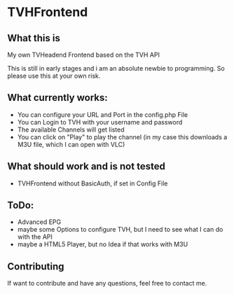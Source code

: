 # TVHFrontend
## What this is
My own TVHeadend Frontend based on the TVH API

This is still in early stages and i am an absolute newbie to programming. So please use this at your own risk.

## What currently works:
- You can configure your URL and Port in the config.php File
- You can Login to TVH with your username and password
- The available Channels will get listed
- You can click on "Play" to play the channel (in my case this downloads a M3U file, which I can open with VLC)

## What should work and is not tested
- TVHFrontend without BasicAuth, if set in Config File

## ToDo:
- Advanced EPG
- maybe some Options to configure TVH, but I need to see what I can do with the API
- maybe a HTML5 Player, but no Idea if that works with M3U

## Contributing
If want to contribute and have any questions, feel free to contact me.
